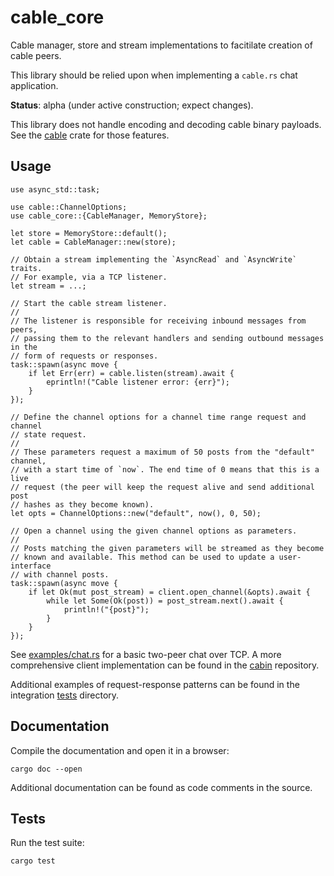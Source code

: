 # cable_core

Cable manager, store and stream implementations to facitilate creation of cable peers.

This library should be relied upon when implementing a `cable.rs` chat application.

**Status**: alpha (under active construction; expect changes).

This library does not handle encoding and decoding cable binary payloads. See the [cable]("../cable") crate for those features.

## Usage

```rust,ignore
use async_std::task;

use cable::ChannelOptions;
use cable_core::{CableManager, MemoryStore};

let store = MemoryStore::default();
let cable = CableManager::new(store);

// Obtain a stream implementing the `AsyncRead` and `AsyncWrite` traits.
// For example, via a TCP listener.
let stream = ...;

// Start the cable stream listener.
//
// The listener is responsible for receiving inbound messages from peers,
// passing them to the relevant handlers and sending outbound messages in the
// form of requests or responses.
task::spawn(async move {
    if let Err(err) = cable.listen(stream).await {
        eprintln!("Cable listener error: {err}");
    }
});

// Define the channel options for a channel time range request and channel
// state request.
//
// These parameters request a maximum of 50 posts from the "default" channel,
// with a start time of `now`. The end time of 0 means that this is a live
// request (the peer will keep the request alive and send additional post
// hashes as they become known).
let opts = ChannelOptions::new("default", now(), 0, 50);

// Open a channel using the given channel options as parameters.
//
// Posts matching the given parameters will be streamed as they become
// known and available. This method can be used to update a user-interface
// with channel posts.
task::spawn(async move {
    if let Ok(mut post_stream) = client.open_channel(&opts).await {
        while let Some(Ok(post)) = post_stream.next().await {
            println!("{post}");
        }
    }
});
```

See [examples/chat.rs](examples/chat.rs) for a basic two-peer chat over TCP. A more comprehensive client implementation can be found in the [cabin](https://github.com/cabal-club/cabin) repository.

Additional examples of request-response patterns can be found in the integration [tests](tests/) directory.

## Documentation

Compile the documentation and open it in a browser:

`cargo doc --open`

Additional documentation can be found as code comments in the source.

## Tests

Run the test suite:

`cargo test`
